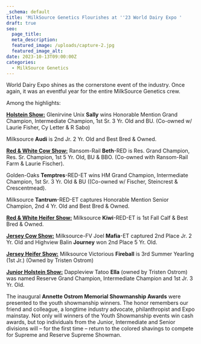 ```yaml
---
_schema: default
title: 'MilkSource Genetics Flourishes at ''23 World Dairy Expo '
draft: true
seo:
  page_title:
  meta_description:
  featured_image: /uploads/capture-2.jpg
  featured_image_alt:
date: 2023-10-13T09:00:00Z
categories:
  - MilkSource Genetics
---
```

World Dairy Expo shines as the cornerstone event of the industry. Once again, it was an eventful year for the entire MilkSource Genetics crew.

Among the highlights:&nbsp;

**<u>Holstein Show:</u>**&nbsp;Glenirvine Unix&nbsp;**Sally**&nbsp;wins Honorable Mention Grand Champion, Intermediate Champion, 1st Sr. 3 Yr. Old and BU. (Co-owned w/ Laurie Fisher, Cy Letter & R Sabo)&nbsp;

Milksource&nbsp;**Audi**&nbsp;is 2nd Jr. 2 Yr. Old and Best Bred & Owned.

**<u>Red &amp; White Cow Show:</u>**&nbsp;Ransom-Rail&nbsp;**Beth**\-RED is Res. Grand Champion, Res. Sr. Champion, 1st 5 Yr. Old, BU & BBO. (Co-owned with Ransom-Rail Farm & Laurie Fischer).&nbsp;

Golden-Oaks&nbsp;**Temptres**\-RED-ET wins HM Grand Champion, Intermediate Champion, 1st Sr. 3 Yr. Old & BU ((Co-owned w/ Fischer, Steincrest & Crescentmead).

Milksource&nbsp;**Tantrum**\-RED-ET captures Honorable Mention Senior Champion, 2nd 4 Yr. Old and Best Bred & Owned.

**<u>Red &amp; White Heifer Show:</u>**&nbsp;Milksource&nbsp;**Kiwi**\-RED-ET is 1st Fall Calf & Best Bred & Owned.

**<u>Jersey Cow Show:</u>**&nbsp;Milksource-FV Joel&nbsp;**Mafia**\-ET captured 2nd Place Jr. 2 Yr. Old and Highview Balin&nbsp;**Journey**&nbsp;won 2nd Place 5 Yr. Old.

**<u>Jersey Heifer Show:</u>**&nbsp;Milksource Victorious&nbsp;**Fireball**&nbsp;is 3rd Summer Yearling (1st Jr.) (Owned by Tristen Ostrom)

**<u>Junior Holstein Show:</u>**&nbsp;Dappleview Tatoo&nbsp;**Ella**&nbsp;(owned by Tristen Ostrom) was named Reserve Grand Champion, Intermediate Champion and 1st Jr. 3 Yr. Old.

The inaugural&nbsp;**Annette Ostrom Memorial Showmanship Awards**&nbsp;were presented to the youth showmanship winners. The honor remembers our friend and colleague, a longtime industry advocate, philanthropist and Expo mainstay. Not only will winners of the Youth Showmanship events win cash awards, but top individuals from the Junior, Intermediate and Senior divisions will – for the first time – return to the colored shavings to compete for Supreme and Reserve Supreme Showman.&nbsp;